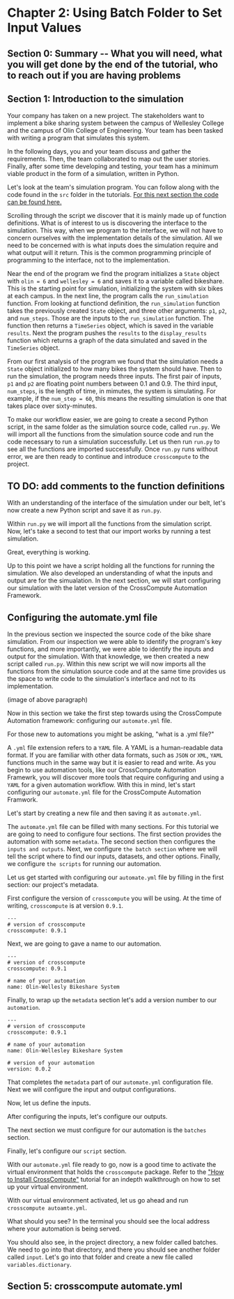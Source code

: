 # Chapter 2: Using Batch Folder to Set Input Values
## Section 0: Summary -- What you will need, what you will get done by the end of the tutorial, who to reach out if you are having problems

## Section 1: Introduction to the simulation

Your company has taken on a new project.  The stakeholders want to implement a bike sharing system between the campus of Wellesley College and the campus of Olin College of Engineering. Your team has been tasked with writing a program that simulates this system.  

In the following days, you and your team discuss and gather the requirements.  Then, the team collaborated to map out the user stories. Finally, after some time developing and testing, your team has a minimum viable product in the form of a simulation, written in Python. 

Let's look at the team's simulation program. You can follow along with the code found in the ```src``` folder in the tutorials. [For this next section the code can be found here.](https://github.com/kashfifahim/CrossComputeTutorials/blob/main/src/Chapter-2/bikeshare.py)


Scrolling through the script we discover that it is mainly made up of function definitions.  What is of interest to us is discovering the interface to the simulation. This way, when we program to the interface, we will not have to concern ourselves with the implementation details of the simulation. All we need to be concerned with is what inputs does the simulation require and what output will it return. This is the common programming principle of programming to the interface, not to the implementation.

Near the end of the program we find the program initializes a ```State``` object with ```olin = 6``` and ```wellesley = 6``` and saves it to a variable called bikeshare.  This is the starting point for simulation, initializing the system with six bikes at each campus. In the next line, the program calls the ```run_simulation``` function. From looking at functiond definition, the ```run_simulation``` function takes the previously created ```State``` object, and three other arguments: ```p1```, ```p2```, and ```num_steps```. Those are the inputs to the ```run_simulation``` function.  The function then returns a ```TimeSeries``` object, which is saved in the variable ```results```. Next the program pushes the ```results``` to the ```display_results``` function which returns a graph of the data simulated and saved in the ```TimeSeries``` object.  

From our first analysis of the program we found that the simulation needs a ```State``` object initialized to how many bikes the system should have.  Then to run the simulation, the program needs three inputs.  The first pair of inputs, ```p1``` and ```p2``` are floating point numbers between 0.1 and 0.9. The third input, ```num_steps```, is the length of time, in mimutes, the system is simulating.  For example, if the ```num_step = 60```, this means the resulting simulation is one that takes place over sixty-minutes.  

To make our workflow easier, we are going to create a second Python script, in the same folder as the simulation source code, called ```run.py```. We will import all the functions from the simulation source code and run the code necessary to run a simulation successfully. Let us then run ```run.py``` to see all the functions are imported successfully.  Once ```run.py``` runs without error, we are then ready to continue and introduce ```crosscompute``` to the project.
## TO DO: add comments to the function definitions

With an understanding of the interface of the simulation under our belt, let's now create a new Python script and save it as ```run.py```.  

Within ```run.py``` we will import all the functions from the simulation script.  Now, let's take a second to test that our import works by running a test simulation. 

Great, everything is working. 

Up to this point we have a script holding all the functions for running the simulation.  We also developed an understanding of what the inputs and output are for the simualation.  In the next section, we will start configuring our simulation with the latet version of the CrossCompute Automation Framework.
## Configuring the automate.yml file

In the previous section we inspected the source code of the bike share simulation.  From our inspection we were able to identify the program's key functions, and more importantly, we were able to identify the inputs and output for the simulation.  With that knowledge, we then created a new script called ```run.py```. Within this new script we will now imports all the functions from the simulation source code and at the same time provides us the space to write code to the simulation's interface and not to its implementation.

(image of above paragraph)

Now in this section we take the first step towards using the CrossCompute Automation framework: configuring our ```automate.yml``` file. 

For those new to automations you might be asking, "what is a .yml file?"  

A ```.yml``` file extension refers to a ```YAML``` file.  A YAML is a human-readable data format. If you are familiar with other data formats, such as ```JSON``` or ```XML```, ```YAML``` functions much in the same way but it is easier to read and write.  As you begin to use automation tools, like our CrossCompute Automation Framewrk, you will discover more tools that require configuring and using a ```YAML``` for a given automation workflow.  With this in mind, let's start configuring our ```automate.yml``` file for the CrossCompute Automation Framwork.

Let's start by creating a new file and then saving it as ```automate.yml```. 

The ```automate.yml``` file can be filled with many sections. For this tutorial we are going to need to configure four sections. The first section provides the automation with some ```metadata```.  The second section then configures the ```inputs and outputs```. Next, we configure ```the batch section``` where we will tell the script where to find our inputs, datasets, and other options. Finally, we configure ```the scripts``` for running our automation.


Let us get started with configuring our ```automate.yml``` file by filling in the first section: our project's metadata.

First configure the version of ```crosscompute``` you will be using. At the time of writing, ```crosscompute``` is at version ```0.9.1```.  

    ---
    # version of crosscompute
    crosscompute: 0.9.1

Next, we are going to gave a name to our automation.

    ---
    # version of crosscompute
    crosscompute: 0.9.1

    # name of your automation
    name: Olin-Wellesly Bikeshare System

Finally, to wrap up the ```metadata``` section let's add a version number to our ```automation```.

    ---
    # version of crosscompute
    crosscompute: 0.9.1

    # name of your automation
    name: Olin-Wellesley Bikeshare System

    # version of your automation
    version: 0.0.2

That completes the ```metadata``` part of our ```automate.yml``` configuration file.  Next we will configure the input and output configurations.


Now, let us define the inputs.

After configuring the inputs, let's configure our outputs.

The next section we must configure for our automation is the ```batches``` section.

Finally, let's configure our ```script``` section.  

With our ```automate.yml``` file ready to go, now is a good time to activate the virtual environment that holds the ```crosscompute``` package.  Refer to the ["How to Install CrossCompute"](https://github.com/kashfifahim/CrossComputeTutorials/tree/main/Chapter-1-How-To-Install-CrossCompute) tutorial for an indepth walkthrough on how to set up your virtual environment. 

With our virtual environment activated, let us go ahead and run ```crosscompute autoamte.yml```. 

What should you see? In the terminal you should see the local address where your automation is being served.  

You should also see, in the project directory, a new folder called batches.  We need to go into that directory, and there you should see another folder called ```input```. Let's go into that folder and create a new file called ```variables.dictionary```.





## Section 5: crosscompute automate.yml
